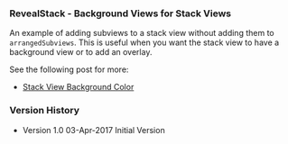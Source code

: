 ### RevealStack - Background Views for Stack Views

An example of adding subviews to a stack view without adding them to
`arrangedSubviews`. This is useful when you want the stack view to have
a background view or to add an overlay.

See the following post for more:

+ [Stack View Background Color](https://useyourloaf.com/blog/stack-view-background-color/)

### Version History

+ Version 1.0  03-Apr-2017  Initial Version

